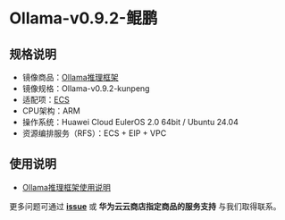 # Ollama-v0.9.2-鲲鹏

## 规格说明

- 镜像商品：[Ollama推理框架](https://marketplace.huaweicloud.com/hidden/contents/54eeb4b5-2ed7-4023-b6bf-ef2b98b83341#productid=OFFI1148937502267293696)
- 镜像规格：Ollama-v0.9.2-kunpeng
- 适配项：[ECS](https://support.huaweicloud.com/ecs/index.html)
- CPU架构：ARM
- 操作系统：Huawei Cloud EulerOS 2.0 64bit / Ubuntu 24.04
- 资源编排服务（RFS）：ECS + EIP + VPC

## 使用说明

- [Ollama推理框架使用说明](./docs/usage_ZH.md)<br>

更多问题可通过 [**issue**](https://github.com/HuaweiCloudDeveloper/ollama-image/issues) 或 **华为云云商店指定商品的服务支持** 与我们取得联系。
